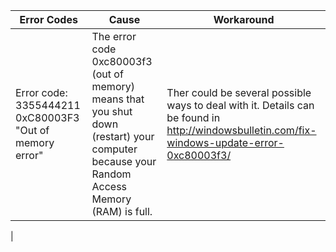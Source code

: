 |                    Error Codes                                                                                                                                                                                                                                                                                                                                                                                                                                                                                                       |                    Cause                                                                                                                                                                                                                         |                    Workaround                                                                                                                                                                                                                                                                                                                                                                                                                                                                                                                                                                                                                                                                                                                                                                                                                                                                                                                                                                                                                                                                                                                             |
|--------------------------------------------------------------------------------------------------------------------------------------------------------------------------------------------------------------------------------------------------------------------------------------------------------------------------------------------------------------------------------------------------------------------------------------------------------------------------------------------------------------------------------------|--------------------------------------------------------------------------------------------------------------------------------------------------------------------------------------------------------------------------------------------------|-----------------------------------------------------------------------------------------------------------------------------------------------------------------------------------------------------------------------------------------------------------------------------------------------------------------------------------------------------------------------------------------------------------------------------------------------------------------------------------------------------------------------------------------------------------------------------------------------------------------------------------------------------------------------------------------------------------------------------------------------------------------------------------------------------------------------------------------------------------------------------------------------------------------------------------------------------------------------------------------------------------------------------------------------------------------------------------------------------------------------------------------------------------|
|                                                   Error code: 3355444211                0xC80003F3 "Out of memory error"                                                                                                                                                                                                                                                                                                                                                                                                             |               The error code 0xc80003f3 (out of memory) means that you shut down (restart) your computer because your Random Access Memory (RAM) is full.                                                                                       |                       Ther could be several possible ways to deal with it. Details can be found in http://windowsbulletin.com/fix-windows-update-error-0xc80003f3/                                                                                                                                                                                                                                                                                                                                                                                                                                                                                                                                                                                                                                                                                 |
|                                                  
